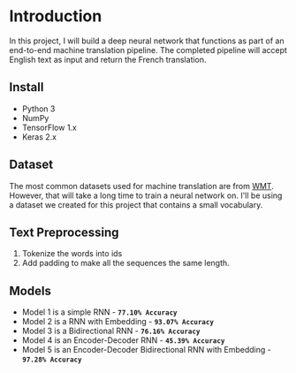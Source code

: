 # Introduction
In this project, I will build a deep neural network that functions as part of an end-to-end machine translation pipeline. The completed pipeline will accept English text as input and return the French translation.

## Install
- Python 3
- NumPy
- TensorFlow 1.x
- Keras 2.x

## Dataset
The most common datasets used for machine translation are from [WMT](http://www.statmt.org/). However, that will take a long time to train a neural network on. I'll be using a dataset we created for this project that contains a small vocabulary. 

## Text Preprocessing
1. Tokenize the words into ids
2. Add padding to make all the sequences the same length.

## Models
- Model 1 is a simple RNN - **`77.10% Accuracy`**
- Model 2 is a RNN with Embedding - **`93.07% Accuracy`**
- Model 3 is a Bidirectional RNN - **`76.16% Accuracy`**
- Model 4 is an Encoder-Decoder RNN - **`45.39% Accuracy`**
- Model 5 is an Encoder-Decoder Bidirectional RNN with Embedding - **`97.28% Accuracy`**

